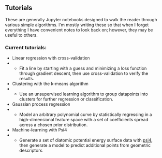 ## Tutorials

These are generally Jupyter notebooks designed to walk the reader through various simple algorithms. I'm mostly writing these so that when I forget everything I have convenient notes to look back on; however, they may be useful to others. 

### Current tutorials:
* Linear regression with cross-validation
* * Fit a line by starting with a guess and minimizing a loss function through gradient descent, then use cross-validation to verify the results.
* Clustering with the k-means algorithm 
* * Use an unsupervised learning algorithm to group datapoints into clusters for further regression or classification.
* Gaussian process regression
* * Model an arbitrary polynomial curve by statistically regressing in a high-dimensional feature space with a set of coefficients spread across a chosen prior distribution.
* Machine-learning with Psi4
* * Generate a set of diatomic potential energy surface data with [psi4](github.com/psi4/psi4), then generate a model to predict additional points from geometric descriptors.
